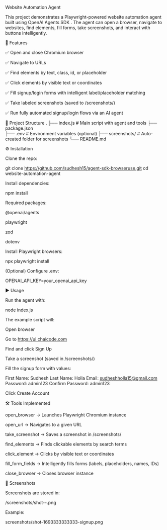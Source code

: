 Website Automation Agent

This project demonstrates a Playwright-powered website automation agent built using OpenAI Agents SDK
.
The agent can open a browser, navigate to websites, find elements, fill forms, take screenshots, and interact with buttons intelligently.

🚀 Features

✅ Open and close Chromium browser

✅ Navigate to URLs

✅ Find elements by text, class, id, or placeholder

✅ Click elements by visible text or coordinates

✅ Fill signup/login forms with intelligent label/placeholder matching

✅ Take labeled screenshots (saved to /screenshots/)

✅ Run fully automated signup/login flows via an AI agent

📂 Project Structure
.
├── index.js         # Main script with agent and tools
├── package.json     
├── .env             # Environment variables (optional)
├── screenshots/     # Auto-created folder for screenshots
└── README.md        

⚙️ Installation

Clone the repo:

git clone https://github.com/sudhesh15/agent-sdk-browseruse.git
cd website-automation-agent


Install dependencies:

npm install


Required packages:

@openai/agents

playwright

zod

dotenv

Install Playwright browsers:

npx playwright install


(Optional) Configure .env:

OPENAI_API_KEY=your_openai_api_key

▶️ Usage

Run the agent with:

node index.js


The example script will:

Open browser

Go to https://ui.chaicode.com

Find and click Sign Up

Take a screenshot (saved in /screenshots/)

Fill the signup form with values:

First Name: Sudhesh
Last Name: Holla
Email: sudheshholla15@gmail.com
Password: admin123
Confirm Password: admin123


Click Create Account

🛠 Tools Implemented

open_browser → Launches Playwright Chromium instance

open_url → Navigates to a given URL

take_screenshot → Saves a screenshot in /screenshots/

find_elements → Finds clickable elements by search terms

click_element → Clicks by visible text or coordinates

fill_form_fields → Intelligently fills forms (labels, placeholders, names, IDs)

close_browser → Closes browser instance

📸 Screenshots

Screenshots are stored in:

/screenshots/shot-<timestamp>-<label>.png


Example:

screenshots/shot-1693333333333-signup.png
